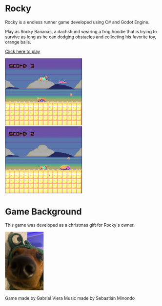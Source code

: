 # Rocky

Rocky is a endless runner game developed using C# and Godot Engine.

Play as Rocky Bananas, a dachshund wearing a frog hoodie that is trying to survive as long as he can dodging obstacles and collecting his favorite toy, orange balls.

[Click here to play](https://g4vp.github.io/Games/Rocky/Rocky.html)

<img src="Assets/images/Img1.png" width='50%'/>
<img src="Assets/images/img2.png" width='50%'/>

# Game Background

This game was developed as a christmas gift for Rocky's owner.

<img src="Assets/images/RockyPhoto.jpeg" width='25%'/>


Game made by Gabriel Viera
Music made by Sebastián Minondo
